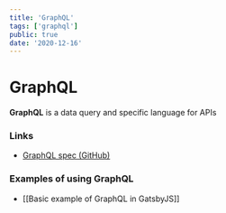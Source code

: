 ```yaml
---
title: 'GraphQL'
tags: ['graphql']
public: true
date: '2020-12-16'
---
```


# GraphQL

**GraphQL** is a data query and specific language for APIs

### Links

- [GraphQL spec (GitHub)](https://github.com/graphql/graphql-spec)

### Examples of using GraphQL

- [[Basic example of GraphQL in GatsbyJS]]